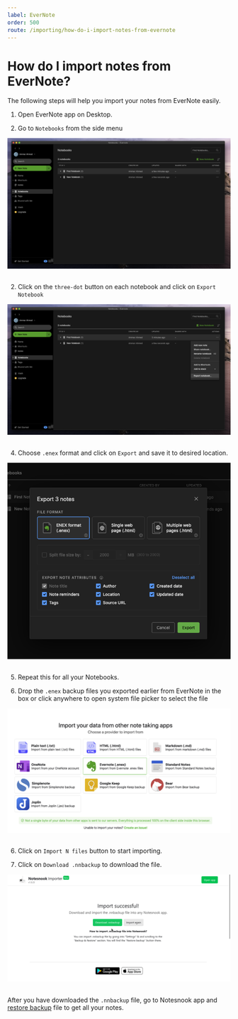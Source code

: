 ```yaml
---
label: EverNote
order: 500
route: /importing/how-do-i-import-notes-from-evernote
---
```


# How do I import notes from EverNote?

The following steps will help you import your notes from EverNote easily.

1. Open EverNote app on Desktop.

2. Go to `Notebooks` from the side menu
<img style="margin-bottom:15px;" src="../static/evernote_import_step_1.png" alt="Go to `Notebooks` from the side menu"/>

2. Click on the `three-dot` button on each notebook and click on `Export Notebook`
<img style="margin-bottom:15px;" src="../static/evernote_import_step_2.png" alt="Click on the `three-dot` button on each notebook and click on `Export Notebook`"/>

4. Choose `.enex` format and click on `Export` and save it to desired location.
<img style="margin-bottom:15px;" src="../static/evernote_import_step_3.png" alt="Choose `.enex` format and click on `Export`"/>

5. Repeat this for all your Notebooks.

6. Drop the `.enex` backup files you exported earlier from EverNote in the box or click anywhere to open system file picker to select the file
<img style="margin-bottom:15px;" src="../static/evernote_import_step_4.png" alt="Drop the `.enex` backup files you exported earlier from EverNote in the box or click anywhere to open system file picker to select the file"/>

6. Click on `Import N files` button to start importing.

7. Click on `Download .nnbackup` to download the file.
<img style="margin-bottom:15px;" src="../static/plain_text_import_step_3.png" alt="From the list of formats to import, select Plain Text."/>

After you have downloaded the `.nnbackup` file, go to Notesnook app and [restore backup](../backup-restore.md) file to get all your notes.




